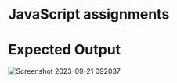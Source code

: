 # JavaScript assignments 

# Expected Output 

![Screenshot 2023-09-21 092037](https://github.com/Lavanyax404/JavaScript/assets/137814121/12f6992f-308d-4c7e-aaf6-2a5818292ed2)
